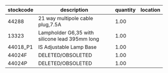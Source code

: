|stockcode|description|quantity|location|
|---------|-----------|--------|--------|
|44288|21 way multipole cable plug,7.5A|1.00||
|13323|Lampholder G6,35 with silicone lead 395mm long|1.00||
|44018_P1|IS Adjustable Lamp Base|1.00||
|44024F|DELETED/OBSOLETED|1.00||
|44024P|DELETED/OBSOLETED|1.00||
